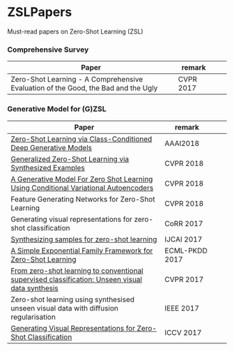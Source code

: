 # ZSLPapers
Must-read papers on Zero-Shot Learning (ZSL)

### Comprehensive Survey
| Paper | remark |    |  |
| -------------- | -------------- | -------------- | -------------- |
| Zero-Shot Learning - A Comprehensive Evaluation of the Good, the Bad and the Ugly | CVPR 2017 |   |   |


### Generative Model for (G)ZSL
| Paper | remark |    |  |
| -------------- | -------------- | -------------- | -------------- |
| [Zero-Shot Learning via Class-Conditioned Deep Generative Models](https://www.aaai.org/ocs/index.php/AAAI/AAAI18/paper/viewFile/16087/16709)| AAAI2018 |  |  |
| [Generalized Zero-Shot Learning via Synthesized Examples](http://openaccess.thecvf.com/content_cvpr_2018/papers/Verma_Generalized_Zero-Shot_Learning_CVPR_2018_paper.pdf) | CVPR 2018 |   |   |
| [A Generative Model For Zero Shot Learning Using Conditional Variational Autoencoders](http://openaccess.thecvf.com/content_cvpr_2018_workshops/papers/w42/Mishra_A_Generative_Model_CVPR_2018_paper.pdf) | CVPR 2018 |   |   |
| Feature Generating Networks for Zero-Shot Learning | CVPR 2018 |   |   |
| Generating visual representations for zero-shot classification | CoRR 2017 |   |   |
| [Synthesizing samples for zero-shot learning](https://eprints.lancs.ac.uk/id/eprint/87899/1/ijcai2017_submission_yuchenzeroshot.pdf) | IJCAI 2017 |   |   |
| [A Simple Exponential Family Framework for Zero-Shot Learning](https://arxiv.org/pdf/1707.08040.pdf)| ECML-PKDD 2017 |||
| [From zero-shot learning to conventional supervised classification: Unseen visual data synthesis](http://openaccess.thecvf.com/content_cvpr_2017/papers/Long_From_Zero-Shot_Learning_CVPR_2017_paper.pdf) | CVPR 2017 |   |   |
| Zero-shot learning using synthesised unseen visual data with diffusion regularisation | IEEE 2017 |   |   |
| [Generating Visual Representations for Zero-Shot Classification](http://openaccess.thecvf.com/content_ICCV_2017_workshops/papers/w38/Bucher_Generating_Visual_Representations_ICCV_2017_paper.pdf) | ICCV 2017 |   |   |
